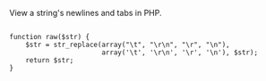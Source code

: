 <p>View a string's newlines and tabs in PHP.</p>

<code name="php">
function raw($str) {
    $str = str_replace(array("\t", "\r\n", "\r", "\n"),
                       array('\t', '\r\n', '\r', '\n'), $str);
    return $str;
}
</code>